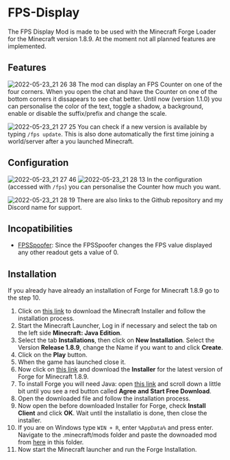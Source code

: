 # FPS-Display
The FPS Display Mod is made to be used with the Minecraft Forge Loader for the Minecraft version 1.8.9. At the moment not all planned features are implemented.

## Features
![2022-05-23_21 26 38](https://user-images.githubusercontent.com/45010661/169892585-3ffbeb17-aabd-4012-acce-a2c6ad81b183.png)
The mod can display an FPS Counter on one of the four corners. When you open the chat and have the Counter on one of the bottom corners it dissapears to see chat better. Until now (version 1.1.0) you can personalise the color of the text, toggle a shadow, a background, enable or disable the suffix/prefix and change the scale.

![2022-05-23_21 27 25](https://user-images.githubusercontent.com/45010661/169892868-d7585a3e-9185-436e-a715-1585492580d8.png)
You can check if a new version is available by typing `/fps update`. This is also done automatically the first time joining a world/server after a you launched Minecraft.

## Configuration
![2022-05-23_21 27 46](https://user-images.githubusercontent.com/45010661/169893054-e5cb0935-7824-4ce6-a34a-0e9532415027.png)
![2022-05-23_21 28 13](https://user-images.githubusercontent.com/45010661/169893092-405f4a62-992b-4c3f-ad7a-c73114a5f4a4.png)
In the configuration (accessed with `/fps`) you can personalise the Counter how much you want.

![2022-05-23_21 28 19](https://user-images.githubusercontent.com/45010661/169893235-0c2d2466-2c50-4e83-a0dc-bd91b7eb469c.png)
There are also links to the Github repository and my Discord name for support.

## Incopatibilities
* [FPSSpoofer](https://www.9minecraft.net/fps-spoofer-mod/): Since the FPSSpoofer changes the FPS value displayed any other readout gets a value of 0.

## Installation
If you already have already an installation of Forge for Minecraft 1.8.9 go to the step 10.

1. Click on [this link](https://www.minecraft.net/download "Download Minecraft") to download the Minecraft Installer and follow the installation process.
2. Start the Minecraft Launcher, Log in if necessary and select the tab on the left side **Minecraft: Java Edition**.
3. Select the tab **Installations**, then click on **New Installation**. Select the Version **Release 1.8.9**, change the Name if you want to and click **Create**.
4. Click on the **Play** button.
5. When the game has launched close it.
6. Now click on [this link](https://files.minecraftforge.net/net/minecraftforge/forge/index_1.8.9.html) and download the **Installer** for the latest version of Forge for Minecraft 1.8.9.
7. To install Forge you will need Java: open [this link](https://www.java.com/en/download/) and scroll down a little bit until you see a red button called **Agree and Start Free Download**.
8. Open the downloaded file and follow the installation process.
9. Now open the before downloaded Installer for Forge, check **Install Client** and click **OK**. Wait until the installatio is done, then close the installer.
10. If you are on Windows type `WIN + R`, enter `%AppData%` and press enter. Navigate to the .minecraft/mods folder and paste the downoaded mod from [here](https://github.com/kada49/FPS-Display/releases/latest) in this folder.
11. Now start the Minecraft launcher and run the Forge Installation.
